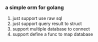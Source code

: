 ### a simple orm for golang

1. just support use raw sql
2. just support query result to struct
3. support multiple database to connect
4. support define a func to map database 